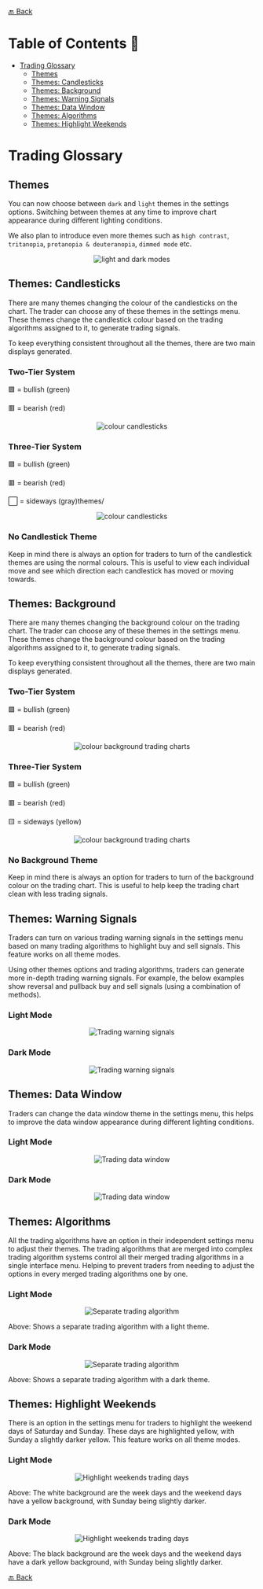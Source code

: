 [🔙 Back](https://github.com/chartingshow/documentation/blob/master/trading/glossary.md)

# Table of Contents 📑

- [Trading Glossary](#trading-glossary)
  - [Themes](#themes)
  - [Themes: Candlesticks](#themes-candlesticks)
  - [Themes: Background](#themes-background)
  - [Themes: Warning Signals](#themes-warning-signals)
  - [Themes: Data Window](#themes-data-window)
  - [Themes: Algorithms](#themes-algorithms)
  - [Themes: Highlight Weekends](#themes-highlight-weekends)

# Trading Glossary

## Themes

You can now choose between `dark` and `light` themes in the settings options. Switching between themes at any time to improve chart appearance during different lighting conditions.

We also plan to introduce even more themes such as `high contrast`, `tritanopia`, `protanopia & deuteranopia`, `dimmed mode` etc.

<p align="center"><img src="https://github.com/chartingshow/documentation/blob/master/assets/images/light-and-dark-modes.jpg" alt="light and dark modes"></p>

## Themes: Candlesticks

There are many themes changing the colour of the candlesticks on the chart. The trader can choose any of these themes in the settings menu. These themes change the candlestick colour based on the trading algorithms assigned to it, to generate trading signals.

To keep everything consistent throughout all the themes, there are two main displays generated.

### Two-Tier System

🟩 = bullish (green)

🟥 = bearish (red)

<p align="center"><img src="https://github.com/chartingshow/documentation/blob/master/assets/images/trading-glossary/themes/themes-candlesticks-1.jpg" alt="colour candlesticks"></p>

### Three-Tier System

🟩 = bullish (green)

🟥 = bearish (red)

⬜ = sideways (gray)themes/

<p align="center"><img src="https://github.com/chartingshow/documentation/blob/master/assets/images/trading-glossary/themes/themes-candlesticks-2.jpg" alt="colour candlesticks"></p>

### No Candlestick Theme

Keep in mind there is always an option for traders to turn of the candlestick themes are using the normal colours. This is useful to view each individual move and see which direction each candlestick has moved or moving towards.

## Themes: Background

There are many themes changing the background colour on the trading chart. The trader can choose any of these themes in the settings menu. These themes change the background colour based on the trading algorithms assigned to it, to generate trading signals.

To keep everything consistent throughout all the themes, there are two main displays generated.

### Two-Tier System

🟩 = bullish (green)

🟥 = bearish (red)

<p align="center"><img src="https://github.com/chartingshow/documentation/blob/master/assets/images/trading-glossary/themes/themes-background-1.jpg" alt="colour background trading charts"></p>

### Three-Tier System

🟩 = bullish (green)

🟥 = bearish (red)

🟨 = sideways (yellow)

<p align="center"><img src="https://github.com/chartingshow/documentation/blob/master/assets/images/trading-glossary/themes/themes-background-2.jpg" alt="colour background trading charts"></p>

### No Background Theme

Keep in mind there is always an option for traders to turn of the background colour on the trading chart. This is useful to help keep the trading chart clean with less trading signals.

## Themes: Warning Signals

Traders can turn on various trading warning signals in the settings menu based on many trading algorithms to highlight buy and sell signals. This feature works on all theme modes.

Using other themes options and trading algorithms, traders can generate more in-depth trading warning signals. For example, the below examples show reversal and pullback buy and sell signals (using a combination of methods).

### Light Mode

<p align="center"><img src="https://github.com/chartingshow/documentation/blob/master/assets/images/trading-glossary/themes/themes-trading-signals-1.jpg" alt="Trading warning signals"></p>

### Dark Mode

<p align="center"><img src="https://github.com/chartingshow/documentation/blob/master/assets/images/trading-glossary/themes/themes-trading-signals-2.jpg" alt="Trading warning signals"></p>

## Themes: Data Window

Traders can change the data window theme in the settings menu, this helps to improve the data window appearance during different lighting conditions.

### Light Mode

<p align="center"><img src="https://github.com/chartingshow/documentation/blob/master/assets/images/trading-glossary/themes/theme-data-window-1.jpg" alt="Trading data window"></p>

### Dark Mode

<p align="center"><img src="https://github.com/chartingshow/documentation/blob/master/assets/images/trading-glossary/themes/theme-data-window-2.jpg" alt="Trading data window"></p>

## Themes: Algorithms

All the trading algorithms have an option in their independent settings menu to adjust their themes. The trading algorithms that are merged into complex trading algorithm systems control all their merged trading algorithms in a single interface menu. Helping to prevent traders from needing to adjust the options in every merged trading algorithms one by one.

### Light Mode

<p align="center"><img src="https://github.com/chartingshow/documentation/blob/master/assets/images/trading-glossary/themes/theme-algorithm-1.jpg" alt="Separate trading algorithm"></p>

Above: Shows a separate trading algorithm with a light theme.

### Dark Mode

<p align="center"><img src="https://github.com/chartingshow/documentation/blob/master/assets/images/trading-glossary/themes/theme-algorithm-2.jpg" alt="Separate trading algorithm"></p>

Above: Shows a separate trading algorithm with a dark theme.

## Themes: Highlight Weekends

There is an option in the settings menu for traders to highlight the weekend days of Saturday and Sunday. These days are highlighted yellow, with Sunday a slightly darker yellow. This feature works on all theme modes.

### Light Mode

<p align="center"><img src="https://github.com/chartingshow/documentation/blob/master/assets/images/trading-glossary/themes/themes-weekend-1.jpg" alt="Highlight weekends trading days"></p>

Above: The white background are the week days and the weekend days have a yellow background, with Sunday being slightly darker.

### Dark Mode

<p align="center"><img src="https://github.com/chartingshow/documentation/blob/master/assets/images/trading-glossary/themes/themes-weekend-2.jpg" alt="Highlight weekends trading days"></p>

Above: The black background are the week days and the weekend days have a dark yellow background, with Sunday being slightly darker.

[🔙 Back](https://github.com/chartingshow/documentation/blob/master/trading/glossary.md)
